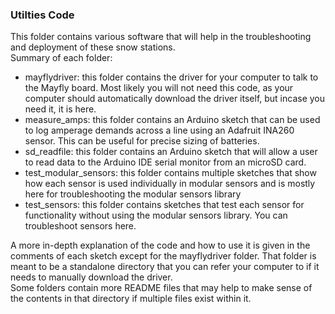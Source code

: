### Utilties Code

This folder contains various software that will help in the troubleshooting and deployment of these snow stations.  
Summary of each folder:

- mayflydriver: this folder contains the driver for your computer to talk to the Mayfly board. Most likely you will not need this code, as your computer should automatically download the driver itself, but incase you need it, it is here.
- measure_amps: this folder contains an Arduino sketch that can be used to log amperage demands across a line using an Adafruit INA260 sensor. This can be useful for precise sizing of batteries.
- sd_readfile: this folder contains an Arduino sketch that will allow a user to read data to the Arduino IDE serial monitor from an microSD card.
- test_modular_sensors: this folder contains multiple sketches that show how each sensor is used individually in modular sensors and is mostly here for troubleshooting the modular sensors library
- test_sensors: this folder contains sketches that test each sensor for functionality without using the modular sensors library. You can troubleshoot sensors here.

A more in-depth explanation of the code and how to use it is given in the comments of each sketch except for the mayflydriver folder. That folder is meant to be a standalone directory that you can refer your computer to if it needs to manually download the driver.  
Some folders contain more README files that may help to make sense of the contents in that directory if multiple files exist within it.
